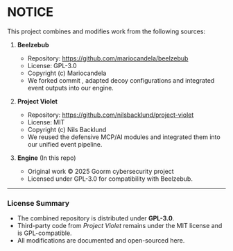# NOTICE

This project combines and modifies work from the following sources:

1. **Beelzebub**  
   - Repository: https://github.com/mariocandela/beelzebub  
   - License: GPL-3.0  
   - Copyright (c) Mariocandela  
   - We forked commit <commit-hash>, adapted decoy configurations and integrated event outputs into our engine.  

2. **Project Violet**  
   - Repository: https://github.com/nilsbacklund/project-violet  
   - License: MIT  
   - Copyright (c) Nils Backlund  
   - We reused the defensive MCP/AI modules and integrated them into our unified event pipeline.  

3. **Engine** (In this repo)  
   - Original work © 2025 Goorm cybersecurity project
   - Licensed under GPL-3.0 for compatibility with Beelzebub.  

---

### License Summary
- The combined repository is distributed under **GPL-3.0**.  
- Third-party code from *Project Violet* remains under the MIT license and is GPL-compatible.  
- All modifications are documented and open-sourced here.  
